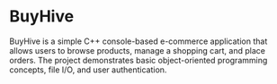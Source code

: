 # BuyHive
BuyHive is a simple C++ console-based e-commerce application that allows users to browse products, manage a shopping cart, and place orders. The project demonstrates basic object-oriented programming concepts, file I/O, and user authentication.
